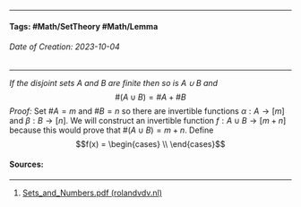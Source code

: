 __________________________________________________________________________
#### **Tags:** #Math/SetTheory #Math/Lemma 
###### *Date of Creation: 2023-10-04*
__________________________________________________________________________

*If the disjoint sets $A$ and $B$ are finite then so is $A \cup B$ and* $$\#(A \cup B) = \# A + \# B$$
*Proof:* Set $\# A = m$ and $\# B = n$ so there are invertible functions $\alpha : A \rightarrow [m]$ and $\beta : B \rightarrow [n]$. We will construct an invertible function $f: A \cup B \rightarrow [m + n]$ because this would prove that $\#(A \cup B) = m + n$. Define $$f(x) = \begin{cases} \\ \end{cases}$$  
#### Sources:
__________________________________________________________________________
1. [Sets_and_Numbers.pdf (rolandvdv.nl)](https://www.rolandvdv.nl/Sets_and_Numbers.pdf)